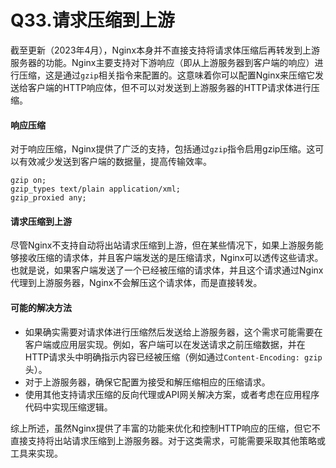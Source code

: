 # Q33.请求压缩到上游

截至更新（2023年4月），Nginx本身并不直接支持将请求体压缩后再转发到上游服务器的功能。Nginx主要支持对下游响应（即从上游服务器到客户端的响应）进行压缩，这是通过`gzip`相关指令来配置的。这意味着你可以配置Nginx来压缩它发送给客户端的HTTP响应体，但不可以对发送到上游服务器的HTTP请求体进行压缩。

#### 响应压缩

对于响应压缩，Nginx提供了广泛的支持，包括通过`gzip`指令启用gzip压缩。这可以有效减少发送到客户端的数据量，提高传输效率。

```nginx
gzip on;
gzip_types text/plain application/xml;
gzip_proxied any;
```

#### 请求压缩到上游

尽管Nginx不支持自动将出站请求压缩到上游，但在某些情况下，如果上游服务能够接收压缩的请求体，并且客户端发送的是压缩请求，Nginx可以透传这些请求。也就是说，如果客户端发送了一个已经被压缩的请求体，并且这个请求通过Nginx代理到上游服务器，Nginx不会解压这个请求体，而是直接转发。

#### 可能的解决方法

- 如果确实需要对请求体进行压缩然后发送给上游服务器，这个需求可能需要在客户端或应用层实现。例如，客户端可以在发送请求之前压缩数据，并在HTTP请求头中明确指示内容已经被压缩（例如通过`Content-Encoding: gzip`头）。
- 对于上游服务器，确保它配置为接受和解压缩相应的压缩请求。
- 使用其他支持请求压缩的反向代理或API网关解决方案，或者考虑在应用程序代码中实现压缩逻辑。

综上所述，虽然Nginx提供了丰富的功能来优化和控制HTTP响应的压缩，但它不直接支持将出站请求压缩到上游服务器。对于这类需求，可能需要采取其他策略或工具来实现。